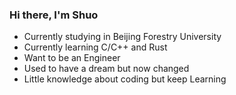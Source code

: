 ### Hi there, I'm Shuo

- Currently studying in Beijing Forestry University
- Currently learning C/C++ and Rust
- Want to be an Engineer
- Used to have a dream but now changed
- Little knowledge about coding but keep Learning


<!--
**eletronicos/eletronicos** is a ✨ _special_ ✨ repository because its `README.md` (this file) appears on your GitHub profile.

Here are some ideas to get you started:

- 🔭 I’m currently working on ...
- 🌱 I’m currently learning ...
- 👯 I’m looking to collaborate on ...
- 🤔 I’m looking for help with ...
- 💬 Ask me about ...
- 📫 How to reach me: ...
- 😄 Pronouns: ...
- ⚡ Fun fact: ...
-->

